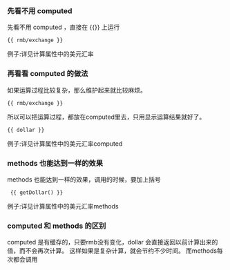 ### 先看不用 computed

先看不用 computed ，直接在 {{}} 上运行
```vue
{{ rmb/exchange }}
```
例子:详见计算属性中的美元汇率

### 再看看 computed 的做法

如果运算过程比较复杂，那么维护起来就比较麻烦。
```vue
{{ rmb/exchange }}
```
所以可以把运算过程，都放在computed里去，只用显示运算结果就好了。
```vue
{{ dollar }}
```
例子:详见计算属性中的美元汇率computed

### methods 也能达到一样的效果
methods 也能达到一样的效果，调用的时候，要加上括号
```vue
 {{ getDollar() }}
```

例子:详见计算属性中的美元汇率methods

### computed 和 methods 的区别
computed 是有缓存的，只要rmb没有变化，dollar 会直接返回以前计算出来的值，而不会再次计算。 这样如果是复杂计算，就会节约不少时间。
而methods每次都会调用



















